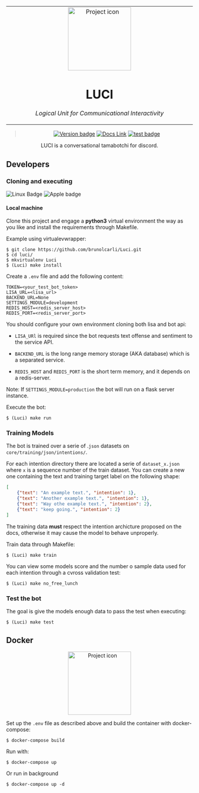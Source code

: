 <table align="center"><tr><td align="center" width="9999">

<img src="https://i.ibb.co/tmY85yh/fe23f6a0236180d38788e5cae3e1f5b9.png" align="center" width="170" alt="Project icon">

# LUCI

*Logical Unit for Communicational Interactivity*

</td></tr>

</table>    

<div align="center">

> [![Version badge](https://img.shields.io/badge/version-0.2.14-silver.svg)](https://lisa--brunolcarli.repl.co/graphql/?query=query%7B%0A%09lisa%0A%7D)
[![Docs Link](https://badgen.net/badge/docs/github_wiki?icon=github)](https://github.com/brunolcarli/Luci/wiki)
[![test badge](https://img.shields.io/badge/test-passing-green.svg)](https://lisa--brunolcarli.repl.co/graphql/?query=query%7B%0A%09lisa%0A%7D)

LUCI is a conversational tamabotchi for discord.

</div>


## Developers

### Cloning and executing

![Linux Badge](https://img.shields.io/badge/OS-Linux-black.svg)
![Apple badge](https://badgen.net/badge/OS/OSX/:color?icon=apple)


#### Local machine


Clone this project and engage a **python3** virtual environment the way as you like and install the requirements through Makefile.

Example using virtualevwrapper:

```
$ git clone https://github.com/brunolcarli/Luci.git
$ cd luci/
$ mkvirtualenv Luci
$ (Luci) make install
```


Create a `.env` file and add the following content:

```
TOKEN=<your_test_bot_token>
LISA_URL=<lisa_url>
BACKEND_URL=None
SETTINGS_MODULE=development
REDIS_HOST=<redis_server_host>
REDIS_PORT=<redis_server_port>
```

You should configure your own environment cloning both lisa and bot api:

- `LISA_URl` is required since the bot requests text offense and sentiment to the service API.

- `BACKEND_URL` is the long range memory storage (AKA database) which is a separated service.

- `REDIS_HOST` and `REDIS_PORT` is the short term memory, and it depends on a redis-server.

Note: If `SETTINGS_MODULE=production` the bot will run on a flask server instance.

Execute the bot:

```
$ (Luci) make run
```

### Training Models

The bot is trained over a serie of .`json` datasets on `core/training/json/intentions/`.

For each intention directory there are located a serie of `dataset_x.json` where `x` is a sequence number of the train dataset. You can create a new one containing the text and training target label on the following shape:

```json
[
    {"text": "An example text.", "intention": 1},
    {"text": "Another example text.", "intention": 1},
    {"text": "Way othe example text.", "intention": 2},
    {"text": "keep going.", "intention": 2}
]
```

The training data **must** respect the intention archicture proposed on the docs, otherwise it may cause the model to behave unproperly.

Train data through Makefile:

```
$ (Luci) make train
```

You can view some models score and the number o sample data used for each intention through a cvross validation test:


```
$ (Luci) make no_free_lunch
```

### Test the bot

The goal is give the models enough data to pass the test when executing:


```
$ (Luci) make test
```


## Docker


<div align="center">

<img src="https://git.infra-lab.xyz/uploads/-/system/project/avatar/46/docker-gif-4.gif?width=64" align="center" width="170" alt="Project icon">

</div>

Set up the `.env` file as described above and build the container with docker-compose:

```
$ docker-compose build
```

Run with:

```
$ docker-compose up
```

Or run in background

```
$ docker-compose up -d
```
